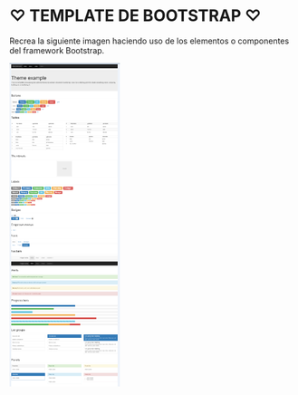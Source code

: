 # ♡ TEMPLATE DE BOOTSTRAP ♡

Recrea la siguiente imagen haciendo uso de los elementos o componentes del framework Bootstrap.

![1.png](assets/img/1.png)
